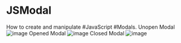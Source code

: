 # JSModal
How to create and manipulate #JavaScript #Modals.
Unopen Modal
![image](https://user-images.githubusercontent.com/44283776/116113440-2c79a280-a6c1-11eb-99b3-b6d50f8db47f.png)
Opened Modal
![image](https://user-images.githubusercontent.com/44283776/116113615-4fa45200-a6c1-11eb-9b88-82bfa1e7577c.png)
Closed Modal
![image](https://user-images.githubusercontent.com/44283776/116113440-2c79a280-a6c1-11eb-99b3-b6d50f8db47f.png)
